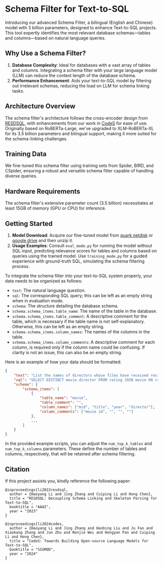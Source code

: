 # Schema Filter for Text-to-SQL

Introducing our advanced Schema Filter, a bilingual (English and Chinese) model with 3 billion parameters, designed to enhance Text-to-SQL projects. This tool expertly identifies the most relevant database schemas—tables and columns—based on natural language queries.

## Why Use a Schema Filter?

1. **Database Complexity**: Ideal for databases with a vast array of tables and columns. Integrating a schema filter with your large language model (LLM) can reduce the context length of the database schema.
2. **Performance Enhancement**: Aids your text-to-SQL model by filtering out irrelevant schemas, reducing the load on LLM for schema linking tasks.

## Architecture Overview

The schema filter's architecture follows the cross-encoder design from [RESDSQL](https://arxiv.org/abs/2302.05965), with enhancements from our work in [CodeS](https://arxiv.org/abs/2402.16347) for ease of use. Originally based on RoBERTa-Large, we've upgraded to XLM-RoBERTa-XL for its 3.5 billion parameters and bilingual support, making it more suited for the schema-linking challenges.

## Training Data

We fine-tuned this schema filter using training sets from Spider, BIRD, and CSpider, ensuring a robust and versatile schema filter capable of handling diverse queries.

## Hardware Requirements

The schema filter's extensive parameter count (3.5 billion) necessitates at least 15GB of memory (GPU or CPU) for inference.

## Getting Started

1. **Model Download**: Acquire our fine-tuned model from [quark netdisk](https://pan.quark.cn/s/105f37342be1) or [google drive](https://drive.google.com/file/d/1yzNoMqtQ8WD-ARsWqdytvfnIduEL9Uda/view?usp=sharing) and then unzip it.
2. **Usage Examples**: Consult `eval_mode.py` for running the model without SQL input, predicting relevance scores for tables and columns based on queries using the trained model. Use `training_mode.py` for a guided experience with ground-truth SQL, simulating the schema filtering process.

To integrate the schema filter into your text-to-SQL system properly, your data needs to be organized as follows:

- `text`: The natural language question.
- `sql`: The corresponding SQL query; this can be left as an empty string when in evaluation mode.
- `schema`: The structure detailing the database schema.
- `schema.schema_items.table_name`: The name of the table in the database.
- `schema.schema_items.table_comment`: A descriptive comment for the table, which is necessary if the table name is not self-explanatory. Otherwise, this can be left as an empty string.
- `schema.schema_items.column_names`: The names of the columns in the table.
- `schema.schema_items.column_comments`: A descriptive comment for each column, is required only if the column name could be confusing. If clarity is not an issue, this can also be an empty string.

Here is an example of how your data should be formatted:

```json
{
    "text": "List the names of directors whose films have received reviews from Sarah Martinez.",
    "sql": "SELECT DISTINCT movie.director FROM rating JOIN movie ON rating.mid = movie.mid JOIN reviewer ON rating.rid = reviewer.rid WHERE reviewer.name = 'Sarah Martinez'",
    "schema": {
        "schema_items": [
            {
                "table_name": "movie",
                "table_comment": "",
                "column_names": ["mid", "title", "year", "director"],
                "column_comments": ["movie id", "", "", ""]
            },
            ...
        ]
    }
}
```

In the provided example scripts, you can adjust the `num_top_k_tables` and `num_top_k_columns` parameters. These define the number of tables and columns, respectively, that will be retained after schema filtering.

## Citation
If this project assists you, kindly reference the following paper:
```
@inproceedings{li2022resdsql,
  author = {Haoyang Li and Jing Zhang and Cuiping Li and Hong Chen},
  title = "RESDSQL: Decoupling Schema Linking and Skeleton Parsing for Text-to-SQL",
  booktitle = "AAAI",
  year = "2023"
}

@inproceedings{li2024codes,
  author = {Haoyang Li and Jing Zhang and Hanbing Liu and Ju Fan and Xiaokang Zhang and Jun Zhu and Renjie Wei and Hongyan Pan and Cuiping Li and Hong Chen},
  title = "CodeS: Towards Building Open-source Language Models for Text-to-SQL",
  booktitle = "SIGMOD",
  year = "2024"
}
```
